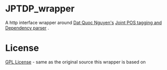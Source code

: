 # JPTDP_wrapper
A http interface wrapper around [Dat Quoc Nguyen's](https://github.com/datquocnguyen)  [Joint POS tagging and Dependency parser](https://github.com/datquocnguyen/jPTDP) . 



# License

[GPL License](https://github.com/datquocnguyen/jPTDP/blob/master/License.txt)  - same as the original source this wrapper is based on
